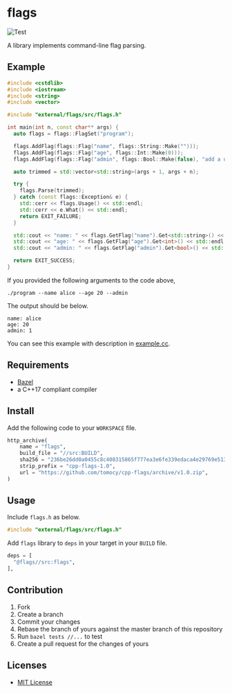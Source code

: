 # flags

![Test](https://github.com/tomocy/cpp-flags/workflows/Test/badge.svg?branch=master)

A library implements command-line flag parsing.

## Example

```cpp
#include <cstdlib>
#include <iostream>
#include <string>
#include <vector>

#include "external/flags/src/flags.h"

int main(int n, const char** args) {
  auto flags = flags::FlagSet("program");

  flags.AddFlag(flags::Flag("name", flags::String::Make("")));
  flags.AddFlag(flags::Flag("age", flags::Int::Make(0)));
  flags.AddFlag(flags::Flag("admin", flags::Bool::Make(false), "add a user as admin"));

  auto trimmed = std::vector<std::string>(args + 1, args + n);

  try {
    flags.Parse(trimmed);
  } catch (const flags::Exception& e) {
    std::cerr << flags.Usage() << std::endl;
    std::cerr << e.What() << std::endl;
    return EXIT_FAILURE;
  }

  std::cout << "name: " << flags.GetFlag("name").Get<std::string>() << std::endl;
  std::cout << "age: " << flags.GetFlag("age").Get<int>() << std::endl;
  std::cout << "admin: " << flags.GetFlag("admin").Get<bool>() << std::endl;

  return EXIT_SUCCESS;
}
```

If you provided the following arguments to the code above,

```
./program --name alice --age 20 --admin
```

The output should be below.

```
name: alice
age: 20
admin: 1
```

You can see this example with description in [example.cc](example/example.cc).

## Requirements

- [Bazel](https://bazel.build/)
- a C++17 compliant compiler

## Install

Add the following code to your `WORKSPACE` file.

```python
http_archive(
    name = "flags",
    build_file = "//src:BUILD",
    sha256 = "236be26dd0a0455c8c408315865f777ea3e6fe339edaca4e29769e513d47b2dd",
    strip_prefix = "cpp-flags-1.0",
    url = "https://github.com/tomocy/cpp-flags/archive/v1.0.zip",
)
```

## Usage

Include `flags.h` as below.

```cpp
#include "external/flags/src/flags.h"
```

Add `flags` library to `deps` in your target in your `BUILD` file.

```python
deps = [
  "@flags//src:flags",
],
```

## Contribution

1. Fork
2. Create a branch
3. Commit your changes
4. Rebase the branch of yours against the master branch of this repository
5. Run `bazel tests //...` to test
6. Create a pull request for the changes of yours

## Licenses
- [MIT License](LICENSE)

